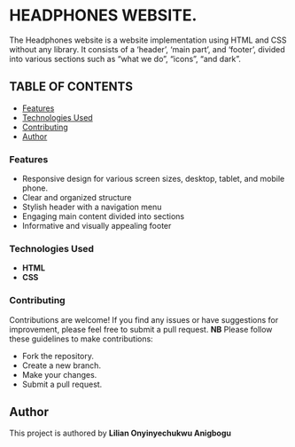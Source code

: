 # HEADPHONES WEBSITE.

The Headphones website is a website implementation using HTML and CSS without any library. It consists of a ‘header’, ‘main part’, and ‘footer’, divided into various sections such as “what we do”, “icons”, “and dark”.

## TABLE OF CONTENTS
- [Features](#features)
- [Technologies Used](#technologiesused)
- [Contributing](#contributing)
- [Author](#author)

### Features
- Responsive design for various screen sizes, desktop, tablet, and mobile phone.
- Clear and organized structure
- Stylish header with a navigation menu
- Engaging main content divided into sections
- Informative and visually appealing footer

### Technologies Used
- **HTML**
- **CSS**

### Contributing
Contributions are welcome! If you find any issues or have suggestions for improvement, please feel free to submit a pull request.
**NB** Please follow these guidelines to make contributions:
- Fork the repository.
- Create a new branch.
- Make your changes.
- Submit a pull request.

## Author
This project is authored by **Lilian Onyinyechukwu Anigbogu**

